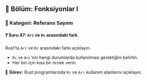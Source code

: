## 📗 Bölüm: Fonksiyonlar I  
### 🔹 Kategori: Referans Sayımı  
#### ❓ Soru 47: `Arc` ve `Rc` arasındaki fark

Rust'ta `Arc` ve `Rc` arasındaki farkı açıklayın.

- `Rc` ve `Arc`'nin hangi durumlarda kullanılması gerektiğini belirtin.
- Her biri için kısa bir örnek verin.

🔧 **Görev:** Rust programlarında `Rc` ve `Arc` kullanım alanlarını açıklayın.
